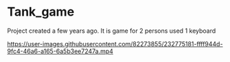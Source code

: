 # Tank_game
Project created a few years ago.
It is game for 2 persons used 1 keyboard



https://user-images.githubusercontent.com/82273855/232775181-ffff944d-9fc4-46a6-a165-6a5b3ee7247a.mp4

